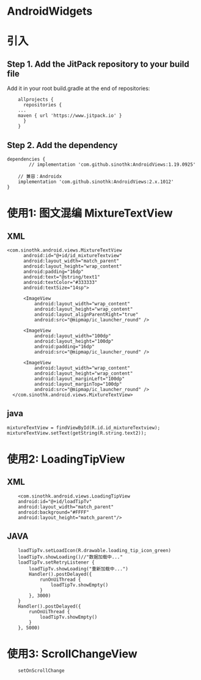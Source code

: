 # AndroidWidgets
# 引入
## Step 1. Add the JitPack repository to your build file
  Add it in your root build.gradle at the end of repositories:
  
	    allprojects {
	      repositories {
		...
		maven { url 'https://www.jitpack.io' }
	      }
	    }

## Step 2. Add the dependency
	dependencies {
	        // implementation 'com.github.sinothk:AndroidViews:1.19.0925'
		
		// 兼容：Androidx
		implementation 'com.github.sinothk:AndroidViews:2.x.1012'
	}

# 使用1: 图文混编 MixtureTextView
## XML
    <com.sinothk.android.views.MixtureTextView
          android:id="@+id/id_mixtureTextview"
          android:layout_width="match_parent"
          android:layout_height="wrap_content"
          android:padding="16dp"
          android:text="@string/text1"
          android:textColor="#333333"
          android:textSize="14sp">

          <ImageView
              android:layout_width="wrap_content"
              android:layout_height="wrap_content"
              android:layout_alignParentRight="true"
              android:src="@mipmap/ic_launcher_round" />

          <ImageView
              android:layout_width="100dp"
              android:layout_height="100dp"
              android:padding="16dp"
              android:src="@mipmap/ic_launcher_round" />

          <ImageView
              android:layout_width="wrap_content"
              android:layout_height="wrap_content"
              android:layout_marginLeft="100dp"
              android:layout_marginTop="100dp"
              android:src="@mipmap/ic_launcher_round" />
      </com.sinothk.android.views.MixtureTextView>
## java
    mixtureTextView = findViewById(R.id.id_mixtureTextview);
    mixtureTextView.setText(getString(R.string.text2));
    
# 使用2: LoadingTipView
## XML
        <com.sinothk.android.views.LoadingTipView
        android:id="@+id/loadTipTv"
        android:layout_width="match_parent"
        android:background="#FFFF"
        android:layout_height="match_parent"/>

## JAVA
        loadTipTv.setLoadIcon(R.drawable.loading_tip_icon_green)
        loadTipTv.showLoading()//"数据加载中..."
        loadTipTv.setRetryListener {
            loadTipTv.showLoading("重新加载中...")
            Handler().postDelayed({
                runOnUiThread {
                    loadTipTv.showEmpty()
                }
            }, 3000)
        }
        Handler().postDelayed({
            runOnUiThread {
                loadTipTv.showEmpty()
            }
        }, 5000)
        
  # 使用3: ScrollChangeView
        setOnScrollChange
